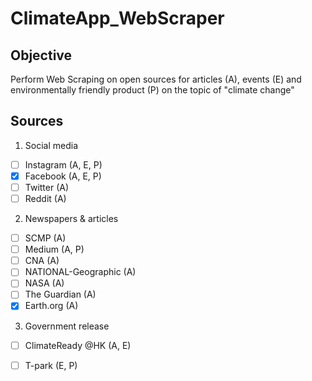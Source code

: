 # ClimateApp_WebScraper

## Objective
Perform Web Scraping on open sources for articles (A), events (E) and environmentally friendly product (P) on the topic of "climate change" 

## Sources

1. Social media
- [ ] Instagram (A, E, P)
- [x] Facebook (A, E, P)
- [ ] Twitter (A)
- [ ] Reddit (A)

2. Newspapers & articles
- [ ] SCMP (A)
- [ ] Medium (A, P)
- [ ] CNA (A)
- [ ] NATIONAL-Geographic (A)
- [ ] NASA (A)
- [ ] The Guardian (A)
- [x] Earth.org (A)

3. Government release
- [ ] ClimateReady @HK (A, E)
- [ ] T-park (E, P)



